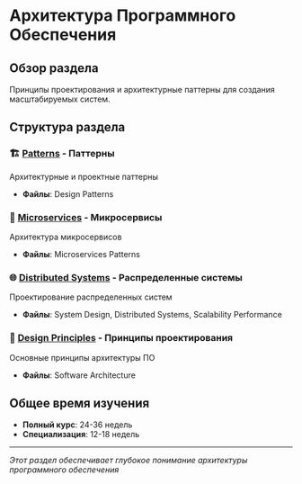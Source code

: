 # Архитектура Программного Обеспечения

## Обзор раздела
Принципы проектирования и архитектурные паттерны для создания масштабируемых систем.

## Структура раздела

### 🏗️ [Patterns](./patterns/) - Паттерны
Архитектурные и проектные паттерны
- **Файлы**: Design Patterns

### 🔄 [Microservices](./microservices/) - Микросервисы
Архитектура микросервисов
- **Файлы**: Microservices Patterns

### 🌐 [Distributed Systems](./distributed-systems/) - Распределенные системы
Проектирование распределенных систем
- **Файлы**: System Design, Distributed Systems, Scalability Performance

### 📐 [Design Principles](./design-principles/) - Принципы проектирования
Основные принципы архитектуры ПО
- **Файлы**: Software Architecture

## Общее время изучения
- **Полный курс**: 24-36 недель
- **Специализация**: 12-18 недель

---

*Этот раздел обеспечивает глубокое понимание архитектуры программного обеспечения* 